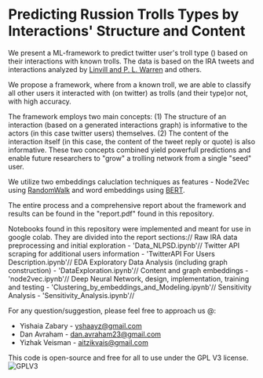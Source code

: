 # Predicting Russion Trolls Types by Interactions' Structure and Content

We present a ML-framework to predict twitter user's troll type () based on their interactions with known trolls.
The data is based on the IRA tweets and interactions analyzed by [Linvill and P. L. Warren](https://misinforeview.hks.harvard.edu/article/engaging-ira-coordinated-information-operation/) and others.

We propose a framework, where from a known troll, we are able to classify all other users it interacted with (on twitter) as trolls (and their type)or not, with high accuracy.

The framework employs two main concepts: (1) The structure of an interaction (based on a generated interactions graph) is informative to the actors (in this case twitter users) themselves. 
(2) The content of the interaction itself (in this case, the content of the tweet reply or quote) is also informative. These two concepts combined yield powerfull predictions
and enable future researchers to "grow" a trolling network from a single "seed" user.

We utilize two embeddings caluclation techniques as features - Node2Vec using [RandomWalk](https://dl.acm.org/doi/pdf/10.1145/2939672.2939754?casa_token=NIU75TQ2tmAAAAAA:teK2y7swRrlJ6IcIjqlS5rfqbgb77kueLCR5jiBZw4C52JpQIQHJjzl1gVWvD3mfxgmi8VE0tylw0nY)
and word embeddings using [BERT](https://arxiv.org/pdf/1810.04805.pdf&usg=ALkJrhhzxlCL6yTht2BRmH9atgvKFxHsxQ). 

The entire process and a comprehensive report about the framework and results can be found in the "report.pdf" found in this repository.

Notebooks found in this repository were implemented and meant for use in google colab. 
They are divided into the report sections://
Raw IRA data preprocessing and initial exploration - 'Data_NLPSD.ipynb'//
Twitter API scraping for additional users information - 'TwitterAPI For Users Description.ipynb'//
EDA Exploratory Data Analysis (including graph construction) - 'DataExploration.ipynb'//
Content and graph embeddings - 'node2vec.ipynb'//
Deep Neural Network, design, implementation, training and testing - 'Clustering_by_embeddings_and_Modeling.ipynb'//
Sensitivity Analysis - 'Sensitivity_Analysis.ipynb'//


For any question/suggestion, please feel free to approach us @:
- Yishaia Zabary - yshaayz@gmail.com
- Dan Avraham - dan.avraham23@gmail.com
- Yizhak Veisman - aitzikvais@gmail.com

This code is open-source and free for all to use under the GPL V3 license.
![GPLV3](https://www.gnu.org/graphics/gplv3-with-text-136x68.png)

